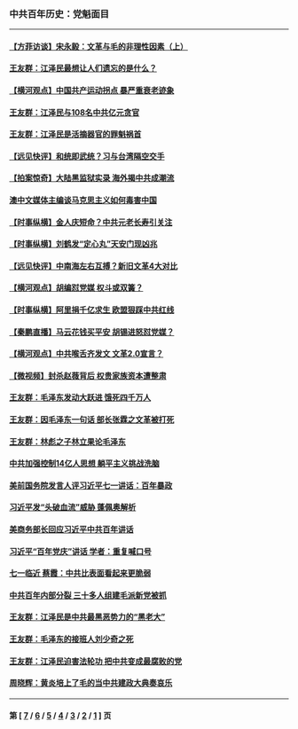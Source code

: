 ### 中共百年历史：党魁面目
---
#### [【方菲访谈】宋永毅：文革与毛的非理性因素（上）](../../pages/nf1176107/n13469956.md?03230430) 
#### [王友群：江泽民最想让人们遗忘的是什么？](../../pages/nf1176107/n13408949.md?03230430) 
#### [【横河观点】中国共产运动拐点 暴严重衰老迹象](../../pages/nf1176107/n13388333.md?03230430) 
#### [王友群：江泽民与108名中共亿元贪官](../../pages/nf1176107/n13352358.md?03230430) 
#### [王友群：江泽民是活摘器官的罪魁祸首](../../pages/nf1176107/n13336903.md?03230430) 
#### [【远见快评】和统即武统？习与台湾隔空交手](../../pages/nf1176107/n13297739.md?03230430) 
#### [【拍案惊奇】大陆黑监狱实录 海外揭中共成潮流](../../pages/nf1176107/n13288853.md?03230430) 
#### [澳中文媒体主编谈马克思主义如何毒害中国](../../pages/nf1176107/n13257387.md?03230430) 
#### [【时事纵横】金人庆短命？中共元老长寿引关注](../../pages/nf1176107/n13217934.md?03230430) 
#### [【时事纵横】刘鹤发“定心丸”天安门现凶兆](../../pages/nf1176107/n13215416.md?03230430) 
#### [【远见快评】中南海左右互搏？新旧文革4大对比](../../pages/nf1176107/n13214745.md?03230430) 
#### [【横河观点】胡编怼党媒 权斗或双簧？](../../pages/nf1176107/n13210864.md?03230430) 
#### [【时事纵横】阿里捐千亿求生 欧盟狠踩中共红线](../../pages/nf1176107/n13206431.md?03230430) 
#### [【秦鹏直播】马云花钱买平安 胡锡进怒怼党媒？](../../pages/nf1176107/n13206392.md?03230430) 
#### [【横河观点】中共喉舌齐发文 文革2.0宣言？](../../pages/nf1176107/n13201248.md?03230430) 
#### [【微视频】封杀赵薇背后 权贵家族资本遭整肃](../../pages/nf1176107/n13197798.md?03230430) 
#### [王友群：毛泽东发动大跃进 饿死四千万人](../../pages/nf1176107/n13177158.md?03230430) 
#### [王友群：因毛泽东一句话 部长张霖之文革被打死](../../pages/nf1176107/n13161711.md?03230430) 
#### [王友群：林彪之子林立果论毛泽东](../../pages/nf1176107/n13128622.md?03230430) 
#### [中共加强控制14亿人思想 躺平主义挑战洗脑](../../pages/nf1176107/n13094299.md?03230430) 
#### [美前国务院发言人评习近平七一讲话：百年暴政](../../pages/nf1176107/n13066986.md?03230430) 
#### [习近平发“头破血流”威胁 蓬佩奥解析](../../pages/nf1176107/n13063604.md?03230430) 
#### [美商务部长回应习近平中共百年讲话](../../pages/nf1176107/n13062903.md?03230430) 
#### [习近平“百年党庆”讲话 学者：重复喊口号](../../pages/nf1176107/n13061411.md?03230430) 
#### [七一临近 蔡霞：中共比表面看起来更脆弱](../../pages/nf1176107/n13056418.md?03230430) 
#### [中共百年内部分裂 三十多人组建毛派新党被抓](../../pages/nf1176107/n13044023.md?03230430) 
#### [王友群：江泽民是中共最黑恶势力的“黑老大”](../../pages/nf1176107/n13022180.md?03230430) 
#### [王友群：毛泽东的接班人刘少奇之死](../../pages/nf1176107/n12991772.md?03230430) 
#### [王友群：江泽民迫害法轮功 把中共变成最腐败的党](../../pages/nf1176107/n12947347.md?03230430) 
#### [周晓辉：黄炎培上了毛的当中共建政大典奏哀乐](../../pages/nf1176107/n12942780.md?03230430) 

---
#### 第 [ [7](./7.md?03230430) / [6](./6.md?03230430) / [5](./5.md?03230430) / [4](./4.md?03230430) / [3](./3.md?03230430) / [2](./2.md?03230430) / [1](./1.md?03230430) ] 页
